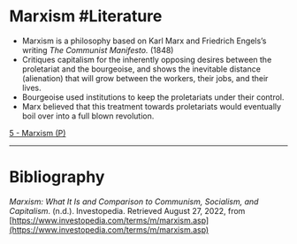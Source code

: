 # Marxism #Literature 
- Marxism is a philosophy based on Karl Marx and Friedrich Engels’s writing *The Communist Manifesto.* (1848)
- Critiques capitalism for the inherently opposing desires between the proletariat and the bourgeoise, and shows the inevitable distance (alienation) that will grow between the workers, their jobs, and their lives.
- Bourgeoise used institutions to keep the proletariats under their control.
- Marx believed that this treatment towards proletariats would eventually boil over into a full blown revolution.

[5 - Marxism (P)](../3%20Permanent%20Notes/5%20-%20Marxism%20(P))

---
# Bibliography
_Marxism: What It Is and Comparison to Communism, Socialism, and Capitalism_. (n.d.). Investopedia. Retrieved August 27, 2022, from [https://www.investopedia.com/terms/m/marxism.asp](https://www.investopedia.com/terms/m/marxism.asp)